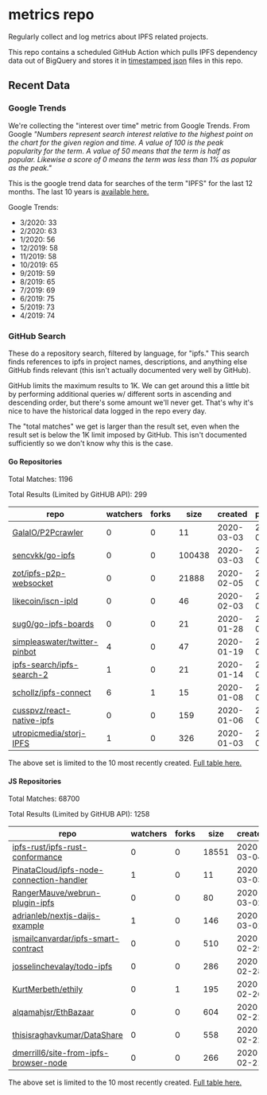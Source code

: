 # metrics repo

Regularly collect and log metrics about IPFS related projects.

This repo contains a scheduled GitHub Action which pulls IPFS dependency data out of BigQuery and stores it 
in [timestamped json](./logs) files in this repo.

## Recent Data

### Google Trends

We're collecting the "interest over time" metric from Google Trends. From Google *"Numbers 
represent search interest relative to the highest point on the chart for the given region and 
time. A value of 100 is the peak popularity for the term. A value of 50 means that the term is 
half as popular. Likewise a score of 0 means the term was less than 1% as popular as the peak."*

This is the google trend data for searches of the term "IPFS" for the
last 12 months. The last 10 years is [available here.](./results/google-trends.md)



Google Trends:
*  3/2020: 33
*  2/2020: 63
*  1/2020: 56
*  12/2019: 58
*  11/2019: 58
*  10/2019: 65
*  9/2019: 59
*  8/2019: 65
*  7/2019: 69
*  6/2019: 75
*  5/2019: 73
*  4/2019: 74

### GitHub Search

These do a repository search, filtered by language, for "ipfs." This search
finds references to ipfs in project names, descriptions, and anything else
GitHub finds relevant (this isn't actually documented very well by GitHub).

GitHub limits the maximum results to 1K. We can get around this a little bit
by performing additional queries w/ different sorts in ascending and descending
order, but there's some amount we'll never get. That's why it's nice to have
the historical data logged in the repo every day.

The "total matches" we get is larger than the result set, even when the result
set is below the 1K limit imposed by GitHub. This isn't documented sufficiently
so we don't know why this is the case.

#### Go Repositories

Total Matches: 1196

Total Results (Limited by GitHUB API): 299

| repo | watchers | forks | size | created | pushed |
| ---- | -------- | ----- | ---- | ------- | ------ |
| [GalaIO/P2Pcrawler](https://github.com/GalaIO/P2Pcrawler)| 0 | 0 | 11| 2020-03-03 | 2020-03-04 |
| [sencvkk/go-ipfs](https://github.com/sencvkk/go-ipfs)| 0 | 0 | 100438| 2020-03-03 | 2020-03-04 |
| [zot/ipfs-p2p-websocket](https://github.com/zot/ipfs-p2p-websocket)| 0 | 0 | 21888| 2020-02-05 | 2020-02-27 |
| [likecoin/iscn-ipld](https://github.com/likecoin/iscn-ipld)| 0 | 0 | 46| 2020-02-03 | 2020-03-02 |
| [sug0/go-ipfs-boards](https://github.com/sug0/go-ipfs-boards)| 0 | 0 | 21| 2020-01-28 | 2020-02-10 |
| [simpleaswater/twitter-pinbot](https://github.com/simpleaswater/twitter-pinbot)| 4 | 0 | 47| 2020-01-19 | 2020-01-23 |
| [ipfs-search/ipfs-search-2](https://github.com/ipfs-search/ipfs-search-2)| 1 | 0 | 21| 2020-01-14 | 2020-01-21 |
| [schollz/ipfs-connect](https://github.com/schollz/ipfs-connect)| 6 | 1 | 15| 2020-01-08 | 2020-02-13 |
| [cusspvz/react-native-ipfs](https://github.com/cusspvz/react-native-ipfs)| 0 | 0 | 159| 2020-01-06 | 2020-01-10 |
| [utropicmedia/storj-IPFS](https://github.com/utropicmedia/storj-IPFS)| 1 | 0 | 326| 2020-01-03 | 2020-01-25 |


The above set is limited to the 10 most recently created. 
[Full table here.](./results/repo_search_go.md)

#### JS Repositories

Total Matches: 68700

Total Results (Limited by GitHUB API): 1258

| repo | watchers | forks | size | created | pushed |
| ---- | -------- | ----- | ---- | ------- | ------ |
| [ipfs-rust/ipfs-rust-conformance](https://github.com/ipfs-rust/ipfs-rust-conformance)| 0 | 0 | 18551| 2020-03-04 | 2020-03-05 |
| [PinataCloud/ipfs-node-connection-handler](https://github.com/PinataCloud/ipfs-node-connection-handler)| 1 | 0 | 11| 2020-03-03 | 2020-03-03 |
| [RangerMauve/webrun-plugin-ipfs](https://github.com/RangerMauve/webrun-plugin-ipfs)| 0 | 0 | 80| 2020-03-02 | 2020-03-02 |
| [adrianleb/nextjs-daijs-example](https://github.com/adrianleb/nextjs-daijs-example)| 1 | 0 | 146| 2020-03-01 | 2020-03-01 |
| [ismailcanvardar/ipfs-smart-contract](https://github.com/ismailcanvardar/ipfs-smart-contract)| 0 | 0 | 510| 2020-02-29 | 2020-03-02 |
| [josselinchevalay/todo-ipfs](https://github.com/josselinchevalay/todo-ipfs)| 0 | 0 | 286| 2020-02-28 | 2020-02-28 |
| [KurtMerbeth/ethily](https://github.com/KurtMerbeth/ethily)| 0 | 1 | 195| 2020-02-26 | 2020-02-26 |
| [alqamahjsr/EthBazaar](https://github.com/alqamahjsr/EthBazaar)| 0 | 0 | 604| 2020-02-22 | 2020-02-22 |
| [thisisraghavkumar/DataShare](https://github.com/thisisraghavkumar/DataShare)| 0 | 0 | 558| 2020-02-22 | 2020-02-22 |
| [dmerrill6/site-from-ipfs-browser-node](https://github.com/dmerrill6/site-from-ipfs-browser-node)| 0 | 0 | 266| 2020-02-21 | 2020-02-21 |


The above set is limited to the 10 most recently created. 
[Full table here.](./results/repo_search_js.md)
